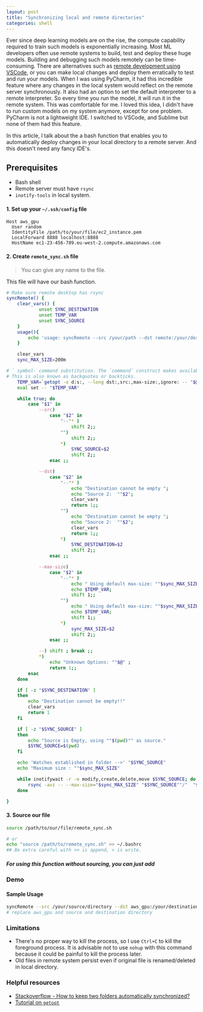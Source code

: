 ```yaml
---
layout: post
title: "Synchronizing local and remote directories"
categories: shell
---
```


Ever since deep learning models are on the rise, the compute capability required to train such models is exponentially increasing. Most ML developers often use remote systems to build, test and deploy these huge models. Building and debugging such models remotely can be time-consuming. There are alternatives such as [remote development using VSCode](https://code.visualstudio.com/docs/remote/ssh), or you can make local changes and deploy them erratically to test and run your models. When I was using PyCharm, it had this incredible feature where any changes in the local system would reflect on the remote server synchronously. It also had an option to set the default interpreter to a remote interpreter. So every time you run the model, it will run it in the remote system. This was comfortable for me. I loved this idea, I didn't have to run custom models on my system anymore, except for one problem. PyCharm is not a lightweight IDE. I switched to VSCode, and Sublime but none of them had this feature.

In this article, I talk about the a bash function that enables you to automatically deploy changes in your local directory to a remote server. And this doesn't need any fancy IDE's.


## Prerequisites

-    Bash shell
-    Remote server must have `rsync`
-    `inotify-tools` in local system.

#### 1. Set up your `~/.ssh/config` file

```ssh
Host aws_gpu
  User random
  IdentityFile /path/to/your/file/ec2_instance.pem
  LocalForward 8888 localhost:8888
  HostName ec1-23-456-789.eu-west-2.compute.amazonaws.com
```

#### 2. Create  `remote_sync.sh` file

> You can give any name to the file.

This file will have our bash function. 

```bash
# Make sure remote desktop has rsync 
syncRemote() {
    clear_vars() {
            unset SYNC_DESTINATION
            unset TEMP_VAR
            unset SYNC_SOURCE
    }
    usage(){
        echo 'usage: syncRemote --src /your/path --dst remote:/your/dest/path --ignore "*.pt"  --max-size 200m'
    }

    clear_vars
    sync_MAX_SIZE=200m

# ` symbol- command substitution. The `command` construct makes available the output of command for assignment to a variable. 
# This is also known as backquotes or backticks.
    TEMP_VAR=`getopt -o d:s:, --long dst:,src:,max-size:,ignore: -- "$@"`
    eval set -- "$TEMP_VAR"

    while true; do
        case "$1" in
            --src)
                case "$2" in
                    "--"* ) 
                        shift 2;;
                    "") 
                        shift 2;;
                    *)
                        SYNC_SOURCE=$2                    
                        shift 2;;
                esac ;;

            --dst)
                case "$2" in
                    "--"* ) 
                        echo "Destination cannot be empty ";
                        echo "Source 2:  ""$2"; 
                        clear_vars
                        return 1;; 
                    "")
                        echo "Destination cannot be empty ";
                        echo "Source 2:  ""$2"; 
                        clear_vars
                        return 1;; 
                    *) 
                        SYNC_DESTINATION=$2
                        shift 2;;
                esac ;;

            --max-size)
                case "$2" in
                    "--"* ) 
                        echo " Using default max-size: ""$sync_MAX_SIZE"
                        echo $TEMP_VAR;
                        shift 1;;
                    "") 
                        echo " Using default max-size: ""$sync_MAX_SIZE"
                        echo $TEMP_VAR;
                        shift 1;;
                    *)
                        sync_MAX_SIZE=$2                    
                        shift 2;;
                esac ;;

            --) shift ; break ;;
            *) 
                echo "Unknown Options: ""$@" ; 
                return 1;;
        esac
    done

    if [ -z "$SYNC_DESTINATION" ]
    then
        echo "Destination cannot be empty!!"
        clear_vars
        return 1
    fi

    if [ -z "$SYNC_SOURCE" ]
    then
        echo "Source is Empty, using ""$(pwd)"" as source."
        $SYNC_SOURCE=$(pwd)
    fi

    echo 'Watches established in folder -->' "$SYNC_SOURCE"
    echo "Maximum size : ""$sync_MAX_SIZE"

    while inotifywait -r -e modify,create,delete,move $SYNC_SOURCE; do
        rsync -avz -- --max-size="$sync_MAX_SIZE" "$SYNC_SOURCE""/"  "$SYNC_DESTINATION" 
    done

} 
```


#### 3. Source our file

```bash
source /path/to/our/file/remote_sync.sh

# or
echo "source /path/to/remote_sync.sh" >> ~/.bashrc
## Be extra careful with >> is append, > is write. 
```

##### For using this function without sourcing, you can just add 

### Demo

#### Sample Usage
```sh
syncRemote --src /your/source/directory --dst aws_gpu:/your/destination/directory 
# replace aws_gpu and source and destination directory
```

### Limitations

- There's no proper way to kill the process, so I use `Ctrl+C` to kill the foreground process. It is advisable not to use `nohup` with this command because it could be painful to kill the process later.
- Old files in remote system persist even if original file is renamed/deleted in local directory.

### Helpful resources

- [Stackoverflow - How to keep two folders automatically synchronized?](https://stackoverflow.com/questions/12460279/how-to-keep-two-folders-automatically-synchronized)
- [Tutorial on `getopt`](https://www.bahmanm.com/2015/01/command-line-options-parse-with-getopt.html)